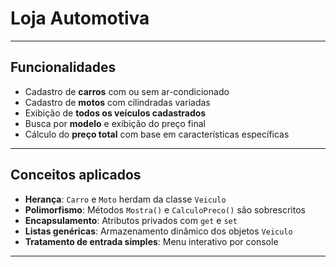 # Loja Automotiva
---

##  Funcionalidades

-  Cadastro de **carros** com ou sem ar-condicionado
-  Cadastro de **motos** com cilindradas variadas
-  Exibição de **todos os veículos cadastrados**
-  Busca por **modelo** e exibição do preço final
-  Cálculo do **preço total** com base em características específicas

---

##  Conceitos aplicados

- **Herança**: `Carro` e `Moto` herdam da classe `Veiculo`
- **Polimorfismo**: Métodos `Mostra()` e `CalculoPreco()` são sobrescritos
- **Encapsulamento**: Atributos privados com `get` e `set`
- **Listas genéricas**: Armazenamento dinâmico dos objetos `Veiculo`
- **Tratamento de entrada simples**: Menu interativo por console

---


